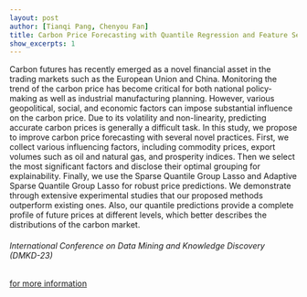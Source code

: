 ```yaml
---
layout: post
author: [Tianqi Pang, Chenyou Fan]
title: Carbon Price Forecasting with Quantile Regression and Feature Selection
show_excerpts: 1
---
```

Carbon futures has recently emerged as a novel financial asset in the trading markets such as the European Union and China. Monitoring the trend of the carbon price has become critical for both national policy-making as well as industrial manufacturing planning. However, various geopolitical, social, and economic factors can impose substantial influence on the carbon price. Due to its volatility and non-linearity, predicting accurate carbon prices is generally a difficult task. In this study, we propose to improve carbon price forecasting with several novel practices. First, we collect various influencing factors, including commodity prices, export volumes such as oil and natural gas, and prosperity indices. Then we select the most significant factors and disclose their optimal grouping for explainability. Finally, we use the Sparse Quantile Group Lasso and Adaptive Sparse Quantile Group Lasso for robust price predictions. We demonstrate through extensive experimental studies that our proposed methods outperform existing ones. Also, our quantile predictions provide a complete profile of future prices at different levels, which better describes the distributions of the carbon market.

###### International Conference on Data Mining and Knowledge Discovery (DMKD-23)

<a href="https://arxiv.org/abs/2305.03224" target="_blank">for more information</a>